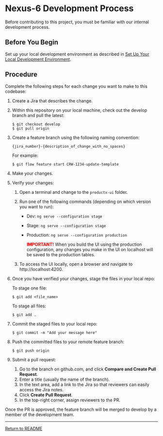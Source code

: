 # Nexus-6 Development Process

Before contributing to this project, you must be familiar with our internal development process.

## Before You Begin

Set up your local development environment as described in [Set Up Your Local Development Environment](../README.md#set-up-your-local-development-environment).

## Procedure

Complete the following steps for each change you want to make to this codebase:

1. Create a Jira that describes the change.
1. Within this repository on your local machine, check out the develop branch and pull the latest:
    ```
    $ git checkout develop
    $ git pull origin
    ```
1. Create a feature branch using the following naming convention: 

    ```{jira_number}-{description_of_change_with_no_spaces}```

    For example:

    ```
    $ git flow feature start CRW-1234-update-template
    ```
	
1. Make your changes.

1. Verify your changes:

    1. Open a terminal and change to the `productx-ui` folder.

    1. Run one of the following commands (depending on which version you want to run):
        * Dev: ```ng serve --configuration stage```
        * Stage: ```ng serve --configuration stage```
        * Production: ```ng serve --configuration production```

            **<span style="color:red">IMPORTANT!</span>** When you build the UI using the production configuration, any changes you make in the UI on localhost will be saved to the production tables.            
            
    1. To access the UI locally, open a browser and navigate to http://localhost:4200.

1.	Once you have verified your changes, stage the files in your local repo:

    To stage one file:
    ```
    $ git add <file_name>
    ```
    To stage all files:
    ```
    $ git add .
    ```

1. Commit the staged files to your local repo:

    ```
    $ git commit -m "Add your message here"
    ```
1. Push the committed files to your remote feature branch:

    ```
    $ git push origin
    ```
1. Submit a pull request:
    1. Go to the branch on github.com, and click **Compare and Create Pull Request**.
    1. Enter a title (usually the name of the branch).
    1. In the text area, add a link to the Jira so that reviewers can easily access the Jira notes.
    1. Click **Create Pull Request**.
    1. In the top-right corner, assign reviewers to the PR.

Once the PR is approved, the feature branch will be merged to develop by a member of the development team.

<hr/>

[Return to README](../README.md)